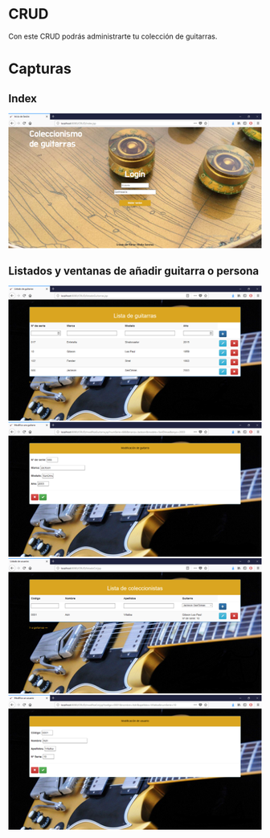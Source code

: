 # CRUD

Con este CRUD podrás administrarte tu colección de guitarras.

# Capturas



## Index
<img src="Capturas/login.PNG">

## Listados y ventanas de añadir guitarra o persona
<img src="Capturas/listadoGuit.PNG">
<img src="Capturas/modificaGuit.PNG">
<img src="Capturas/listadoCol.PNG">
<img src="Capturas/modificaUsuario.PNG">
